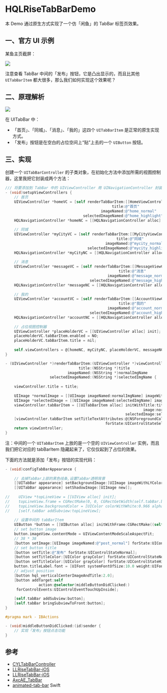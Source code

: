 # HQLRiseTabBarDemo
本 Demo 通过原生方式实现了一个仿「闲鱼」的 TabBar 标签页效果。

## 一、官方 UI 示例

某鱼主页截屏：

![](https://upload-images.jianshu.io/upload_images/2648731-72f2acd767a501be.jpeg?imageMogr2/auto-orient/strip%7CimageView2/2/w/300)

注意查看 TabBar 中间的「发布」按钮，它是凸出显示的，而且比其他 `UITabBarItem` 都大很多，那么我们如何实现这个效果呢？


## 二、原理解析

![](https://upload-images.jianshu.io/upload_images/2648731-4928e573deb0b7ae.png?imageMogr2/auto-orient/strip%7CimageView2/2/w/300)

在 UITabBar 中：

* 「首页」、「同城」、「消息」、「我的」这四个 `UITabBarItem` 是正常的原生实现方式。
* 「发布」按钮是在空白的占位空间上“贴”上去的一个 `UIButton` 按钮。


## 三、实现

创建一个 `UITabBarController` 的子类对象，在初始化方法中添加所需的视图控制器，这里我把它封装成两个方法：

```Objective-C
/// 将要添加到 TabBar 中的 UIViewController 用 UINavigationController 封装后再添加
- (void)setupViewControllers {
    // 首页
    UIViewController *homeVC = [self renderTabBarItem:[[HomeViewController alloc] init]
                                                title:@"首页"
                                           imageNamed:@"home_normal"
                                   selectedImageNamed:@"home_highlight"];
    HQLNavigationController *homeNC = [[HQLNavigationController alloc] initWithRootViewController:homeVC];
    
    // 同城
    UIViewController *myCityVC = [self renderTabBarItem:[[MyCityViewController alloc] init]
                                                  title:@"同城"
                                             imageNamed:@"mycity_normal"
                                     selectedImageNamed:@"mycity_highlight"];
    HQLNavigationController *myCityNC = [[HQLNavigationController alloc] initWithRootViewController:myCityVC];
    
    // 消息
    UIViewController *messageVC = [self renderTabBarItem:[[MessageViewController alloc] init]
                                                   title:@"消息"
                                              imageNamed:@"message_normal"
                                      selectedImageNamed:@"message_highlight"];
    HQLNavigationController *messageNC = [[HQLNavigationController alloc] initWithRootViewController:messageVC];
    
    // 我的
    UIViewController *accountVC = [self renderTabBarItem:[[AccountViewController alloc] init]
                                                   title:@"我的"
                                              imageNamed:@"account_normal"
                                      selectedImageNamed:@"account_highlight"];
    HQLNavigationController *accountNC = [[HQLNavigationController alloc] initWithRootViewController:accountVC];
    
    // 占位视图控制器
    UIViewController *placeHolderVC = [[UIViewController alloc] init];
    placeHolderVC.tabBarItem.enabled = NO;
    placeHolderVC.tabBarItem.title = nil;
    
    self.viewControllers = @[homeNC, myCityNC, placeHolderVC, messageNC, accountNC];
}

- (UIViewController *)renderTabBarItem:(UIViewController *)viewController
                                 title:(NSString *)title
                            imageNamed:(NSString *)normalImgName
                    selectedImageNamed:(NSString *)selectedImgName {
    
    viewController.title = title;
    
    UIImage *normalImage = [[UIImage imageNamed:normalImgName] imageWithRenderingMode:UIImageRenderingModeAlwaysOriginal];
    UIImage *selectedImage = [[UIImage imageNamed:selectedImgName] imageWithRenderingMode:UIImageRenderingModeAlwaysOriginal];
    viewController.tabBarItem = [[UITabBarItem alloc] initWithTitle:title
                                                              image:normalImage
                                                      selectedImage:selectedImage];
    [viewController.tabBarItem setTitleTextAttributes:@{NSForegroundColorAttributeName: [UIColor grayColor]}
                                             forState:UIControlStateSelected];
    return viewController;
}
```
注：中间的一个 `UITabBarItem` 上放的是一个空的 `UIViewController` 实例，而且我们把它对应的 tabBarItem 隐藏起来了，它仅仅起到了占位的效果。

下面的方法就是添加「发布」按钮的实现代码：

```Objective-C  
- (void)configTabBarAppearance {
    
    // 去掉TabBar上部的黑色线条,设置TabBar透明背景
    [[UITabBar appearance] setBackgroundImage:[UIImage imageWithLYColor:[UIColor clearColor]]];
    [[UITabBar appearance] setShadowImage:[UIImage new]];
        
//    UIView *topLineView = [[UIView alloc] init];
//    topLineView.frame = CGRectMake(0, 0, CGRectGetWidth(self.tabBar.bounds), 1);
//    topLineView.backgroundColor = [UIColor colorWithWhite:0.966 alpha:1.000];
//    [self.tabBar addSubview:topLineView];
    
    // 设置中间的 tabBarItem
    UIButton *button = [[UIButton alloc] initWithFrame:CGRectMake((self.tabBar.bounds.size.width - 55) / 2, self.tabBar.bounds.size.height - 88, 55, 100)];
    // set button image
    button.imageView.contentMode = UIViewContentModeScaleAspectFit;
    // 38 * 38
    [button setImage:[UIImage imageNamed:@"post_normal"] forState:UIControlStateNormal];
    // set button title
    [button setTitle:@"发布" forState:UIControlStateNormal];
    [button setTitleColor:[UIColor grayColor] forState:UIControlStateNormal];
    [button setTitleColor:[UIColor grayColor] forState:UIControlStateHighlighted];
    button.titleLabel.font = [UIFont systemFontOfSize:10.0 weight:UIFontWeightBold];
    // adjust position
    [button hql_verticalCenterImageAndTitle:2.0];
    [button addTarget:self
               action:@selector(middleButtonDidClicked:)
     forControlEvents:UIControlEventTouchUpInside];
    
    [self.tabBar addSubview:button];
    [self.tabBar bringSubviewToFront:button];
}

#pragma mark - IBActions

- (void)middleButtonDidClicked:(id)sender {
    // 实现「发布」按钮点击功能
}
```


## 参考

* [CYLTabBarController](https://github.com/ChenYilong/CYLTabBarController)
* [LLRiseTabBar-iOS](https://github.com/NoCodeNoWife/LLRiseTabBar-iOS)
* [LLRiseTabBar-iOS](https://github.com/lianleven/LLRiseTabBar-iOS)
* [AxcAE_TabBar](https://github.com/axclogo/AxcAE_TabBar)
* [animated-tab-bar](https://github.com/Ramotion/animated-tab-bar) Swift